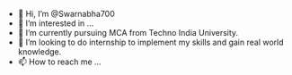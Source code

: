- 👋 Hi, I’m @Swarnabha700
- 👀 I’m interested in ...
- 🌱 I’m currently pursuing MCA from Techno India University.
- 💞️ I’m looking to do internship to implement my skills and gain real world knowledge.  
- 📫 How to reach me ...

<!---
Swarnabha700/Swarnabha700 is a ✨ special ✨ repository because its `README.md` (this file) appears on your GitHub profile.
You can click the Preview link to take a look at your changes.
--->
